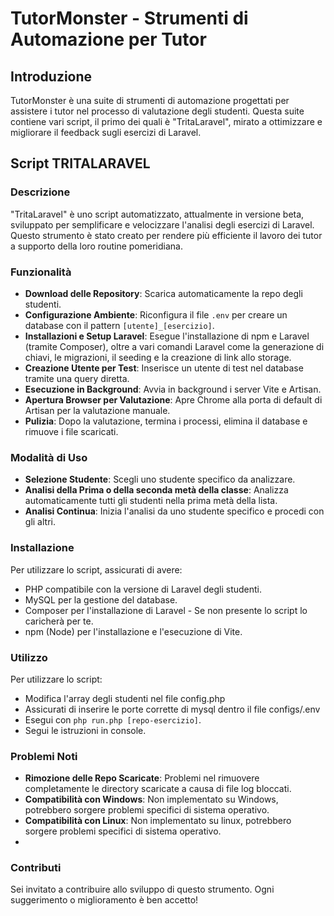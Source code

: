 # TutorMonster - Strumenti di Automazione per Tutor

## Introduzione
TutorMonster è una suite di strumenti di automazione progettati per assistere i tutor nel processo di valutazione degli studenti. Questa suite contiene vari script, il primo dei quali è "TritaLaravel", mirato a ottimizzare e migliorare il feedback sugli esercizi di Laravel.

## Script TRITALARAVEL

### Descrizione
"TritaLaravel" è uno script automatizzato, attualmente in versione beta, sviluppato per semplificare e velocizzare l'analisi degli esercizi di Laravel. Questo strumento è stato creato per rendere più efficiente il lavoro dei tutor a supporto della loro routine pomeridiana.

### Funzionalità
- **Download delle Repository**: Scarica automaticamente la repo degli studenti.
- **Configurazione Ambiente**: Riconfigura il file `.env` per creare un database con il pattern `[utente]_[esercizio]`.
- **Installazioni e Setup Laravel**: Esegue l'installazione di npm e Laravel (tramite Composer), oltre a vari comandi Laravel come la generazione di chiavi, le migrazioni, il seeding e la creazione di link allo storage.
- **Creazione Utente per Test**: Inserisce un utente di test nel database tramite una query diretta.
- **Esecuzione in Background**: Avvia in background i server Vite e Artisan.
- **Apertura Browser per Valutazione**: Apre Chrome alla porta di default di Artisan per la valutazione manuale.
- **Pulizia**: Dopo la valutazione, termina i processi, elimina il database e rimuove i file scaricati.

### Modalità di Uso
- **Selezione Studente**: Scegli uno studente specifico da analizzare.
- **Analisi della Prima o della seconda metà della classe**: Analizza automaticamente tutti gli studenti nella prima metà della lista.
- **Analisi Continua**: Inizia l'analisi da uno studente specifico e procedi con gli altri.

### Installazione
Per utilizzare lo script, assicurati di avere:
- PHP compatibile con la versione di Laravel degli studenti.
- MySQL per la gestione del database.
- Composer per l'installazione di Laravel - Se non presente lo script lo caricherà per te.
- npm (Node) per l'installazione e l'esecuzione di Vite.

### Utilizzo
Per utilizzare lo script:
- Modifica l'array degli studenti nel file config.php
- Assicurati di inserire le porte corrette di mysql dentro il file configs/.env
- Esegui con `php run.php [repo-esercizio]`.
- Segui le istruzioni in console.

### Problemi Noti
- **Rimozione delle Repo Scaricate**: Problemi nel rimuovere completamente le directory scaricate a causa di file log bloccati.
- **Compatibilità con Windows**: Non implementato su Windows, potrebbero sorgere problemi specifici di sistema operativo.
- **Compatibilità con Linux**: Non implementato su linux, potrebbero sorgere problemi specifici di sistema operativo.
- 
### Contributi
Sei invitato a contribuire allo sviluppo di questo strumento. Ogni suggerimento o miglioramento è ben accetto!
